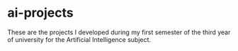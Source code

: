 # ai-projects
These are the projects I developed during my first semester of the third year of university for the Artificial Intelligence subject.
